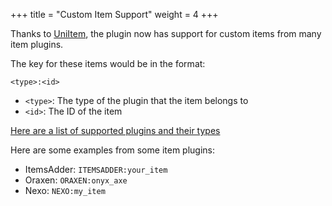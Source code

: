 +++
title = "Custom Item Support"
weight = 4
+++

Thanks to [UniItem](https://github.com/ProjectUnified/UniItem), the plugin now has support for custom items from many item plugins.

The key for these items would be in the format:
```
<type>:<id>
```
- `<type>`: The type of the plugin that the item belongs to
- `<id>`: The ID of the item

[Here are a list of supported plugins and their types](https://github.com/ProjectUnified/UniItem#supported-plugins)

Here are some examples from some item plugins:
- ItemsAdder: `ITEMSADDER:your_item`
- Oraxen: `ORAXEN:onyx_axe`
- Nexo: `NEXO:my_item`
